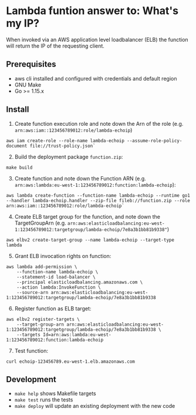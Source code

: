 # Lambda funtion answer to: What's my IP?

When invoked via an AWS application level loadbalancer (ELB) the function will return the IP of the requesting client.

## Prerequisites

* aws cli installed and configured with credentials and default region
* GNU Make
* Go >= 1.15.x

## Install

1. Create function execution role and note down the Arn of the role (e.g. `arn:aws:iam::123456789012:role/lambda-echoip`)
```shell
aws iam create-role --role-name lambda-echoip --assume-role-policy-document file://trust-policy.json`
```
2. Build the deployment package `function.zip`:
```
make build
```
3. Create function and note down the Function ARN (e.g. `arn:aws:lambda:eu-west-1:123456789012:function:lambda-echoip`):
```shell
aws lambda create-function --function-name lambda-echoip --runtime go1 --handler lambda-echoip.handler --zip-file fileb://function.zip --role arn:aws:iam::123456789012:role/lambda-echoip`
```
4. Create ELB target group for the function, and note down the TargetGroupArn (e.g. `arn:aws:elasticloadbalancing:eu-west-1:123456789012:targetgroup/lambda-echoip/7e8a3b1bb81b9338"`)
```shell
aws elbv2 create-target-group --name lambda-echoip --target-type lambda
```
5. Grant ELB invocation rights on function:
```shell
aws lambda add-permission \
    --function-name lambda-echoip \
    --statement-id load-balancer \
    --principal elasticloadbalancing.amazonaws.com \
    --action lambda:InvokeFunction \
    --source-arn arn:aws:elasticloadbalancing:eu-west-1:123456789012:targetgroup/lambda-echoip/7e8a3b1bb81b9338
```
6. Register function as ELB target:
```shell
aws elbv2 register-targets \
    --target-group-arn arn:aws:elasticloadbalancing:eu-west-1:123456789012:targetgroup/lambda-echoip/7e8a3b1bb81b9338 \
    --targets Id=arn:aws:lambda:eu-west-1:123456789012:function:lambda-echoip
```
7. Test function:
```shell
curl echoip-123456789.eu-west-1.elb.amazonaws.com
```

## Development

* `make help` shows Makefile targets
* `make test`  runs the tests
* `make deploy` will update an existing deployment with the new code
